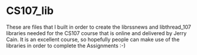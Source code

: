 # CS107_lib
These are files that I built in order to create the librssnews and libthread_107 libraries needed for the CS107 course that is online and delivered by Jerry Cain. It is an excellent course, so hopefully people can make use of the libraries in order to complete the Assignments :-)
